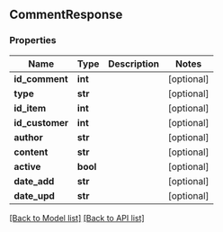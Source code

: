 ## CommentResponse

### Properties
Name | Type | Description | Notes
------------ | ------------- | ------------- | -------------
**id_comment** | **int** |  | [optional] 
**type** | **str** |  | [optional] 
**id_item** | **int** |  | [optional] 
**id_customer** | **int** |  | [optional] 
**author** | **str** |  | [optional] 
**content** | **str** |  | [optional] 
**active** | **bool** |  | [optional] 
**date_add** | **str** |  | [optional] 
**date_upd** | **str** |  | [optional] 

[[Back to Model list]](#documentation-for-models) [[Back to API list]](#documentation-for-api-endpoints)


